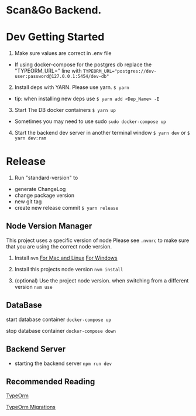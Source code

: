 # Scan&Go Backend.

# Dev Getting Started
1. Make sure values are correct in .env file
- If using docker-compose for the postgres db replace the "TYPEORM_URL=" line with
`TYPEORM_URL="postgres://dev-user:password@127.0.0.1:5454/dev-db"`

2. Install deps with YARN. Please use yarn.
`$ yarn`
  - tip: when installing new deps use
  `$ yarn add <Dep_Name> -E`

3. Start The DB docker containers
`$ yarn up`
  - Sometimes you may need to use sudo
  `sudo docker-compose up`

4. Start the backend dev server in another terminal window
`$ yarn dev` or `$ yarn dev:ram`

# Release 
1. Run "standard-version" to
  - generate ChangeLog
  - change package version
  - new git tag
  - create new release commit
`$ yarn release`

## Node Version Manager
This project uses a specific version of node
Please see `.nvmrc` to make sure that you are using the correct node version.
1. Install `nvm`
[For Mac and Linux](https://github.com/nvm-sh/nvm)
[For Windows](https://github.com/coreybutler/nvm-windows)

2. Install this projects node version
`nvm install`

3. (optional) Use the project node version. when switching from a different version
`nvm use`

## DataBase
start database container
`docker-compose up`

stop database container
`docker-compose down`

## Backend Server
- starting the backend server
`npm run dev`

## Recommended Reading
[TypeOrm](https://typeorm.io/#/)

[TypeOrm Migrations](https://github.com/typeorm/typeorm/blob/master/docs/migrations.md)
